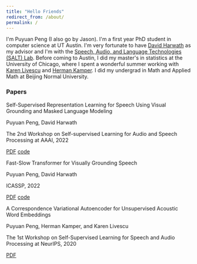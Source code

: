 ```yaml
---
title: "Hello Friends"
redirect_from: /about/
permalink: /
---
```


I'm Puyuan Peng (I also go by Jason). I'm a first year PhD student in computer science at UT Austin. I'm very fortunate to have [David Harwath](https://www.cs.utexas.edu/~harwath/) as my advisor and I'm with the [Speech, Audio, and Language Technologies (SALT) Lab](http://saltlab.cs.utexas.edu/). Before coming to Austin, I did my master's in statistics at the University of Chicago, where I spent a wonderful summer working with [Karen Livescu](https://home.ttic.edu/~klivescu/) and [Herman Kamper](https://www.kamperh.com/). I did my undergrad in Math and Applied Math at Beijing Normal University.

### Papers

Self-Supervised Representation Learning for Speech Using Visual Grounding and Masked Language Modeling

Puyuan Peng, David Harwath

The 2nd Workshop on Self-supervised Learning for Audio and Speech Processing at AAAI, 2022

[PDF](https://arxiv.org/pdf/2202.03543.pdf) [code](https://github.com/jasonppy/FaST-VGS-Family)

Fast-Slow Transformer for Visually Grounding Speech

Puyuan Peng, David Harwath  

ICASSP, 2022

[PDF](https://arxiv.org/pdf/2109.08186.pdf) [code](https://github.com/jasonppy/FaST-VGS-Family)
  
A Correspondence Variational Autoencoder for Unsupervised Acoustic Word Embeddings

Puyuan Peng, Herman Kamper, and Karen Livescu  

The 1st Workshop on Self-Supervised Learning for Speech and Audio Processing at NeurIPS, 2020

[PDF](https://arxiv.org/abs/2012.02221)